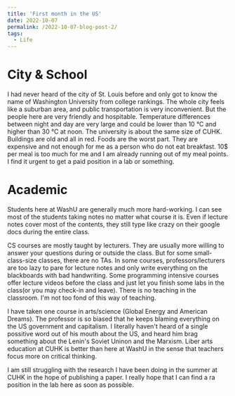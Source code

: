 ```yaml
---
title: 'First month in the US'
date: 2022-10-07
permalink: /2022-10-07-blog-post-2/
tags:
  - Life
---
```


City & School
====

I had never heard of the city of St. Louis before and only got to know the name of Washington University from college rankings. The whole city feels like a suburban area, and public transportation is very inconvenient. But the people here are very friendly and hospitable. Temperature differences between night and day are very large and could be lower than 10 °C and higher than 30 °C at noon. The university is about the same size of CUHK. Buildings are old and all in red. Foods are the worst part. They are expensive and not enough for me as a person who do not eat breakfast. 10$ per meal is too much for me and I am already running out of my meal points. I find it urgent to get a paid position in a lab or something.

Academic
====

Students here at WashU are generally much more hard-working. I can see most of the students taking notes no matter what course it is. Even if lecture notes cover most of the contents, they still type like crazy on their google docs during the entire class.

CS courses are mostly taught by lecturers. They are usually more willing to answer your questions during or outside the class. But for some small-class-size classes, there are no TAs. In some courses, professors/lecturers are too lazy to pare for lecture notes and only write everything on the blackboards with bad handwriting. 
Some programming intensive courses offer lecture videos before the class and just let you finish some labs in the class(or you may check-in and leave). There is no teaching in the classroom. I'm not too fond of this way of teaching. 

I have taken one course in arts/science (Global Energy and American Dreams). The professor is so biased that he keeps blaming everything on the US government and capitalism. I literally haven't heard of a single possitive word out of his mouth about the US, and heard him brag something about the Lenin's Soviet Uninon and the Marxism. Liber arts education at CUHK is better than here at WashU in the sense that teachers focus more on critical thinking.

I am still struggling with the research I have been doing in the summer at CUHK in the hope of publishing a paper. I really hope that I can find a ra position in the lab here as soon as possible.
